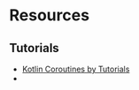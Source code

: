 # Resources

## Tutorials
* [Kotlin Coroutines by Tutorials](https://www.raywenderlich.com/books/kotlin-coroutines-by-tutorials/v2.0)
* []()